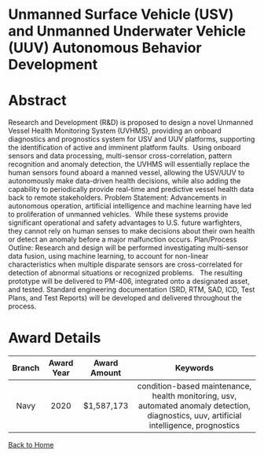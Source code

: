 
Unmanned Surface Vehicle (USV) and Unmanned Underwater Vehicle (UUV) Autonomous Behavior Development
====================================================================================================

# Abstract


Research and Development (R&D) is proposed to design a novel Unmanned Vessel Health Monitoring System (UVHMS), providing an onboard diagnostics and prognostics system for USV and UUV platforms, supporting the identification of active and imminent platform faults.  Using onboard sensors and data processing, multi-sensor cross-correlation, pattern recognition and anomaly detection, the UVHMS will essentially replace the human sensors found aboard a manned vessel, allowing the USV/UUV to autonomously make data-driven health decisions, while also adding the capability to periodically provide real-time and predictive vessel health data back to remote stakeholders. Problem Statement: Advancements in autonomous operation, artificial intelligence and machine learning have led to proliferation of unmanned vehicles.  While these systems provide significant operational and safety advantages to U.S. future warfighters, they cannot rely on human senses to make decisions about their own health or detect an anomaly before a major malfunction occurs. Plan/Process Outline: Research and design will be performed investigating multi-sensor data fusion, using machine learning, to account for non-linear characteristics when multiple disparate sensors are cross-correlated for detection of abnormal situations or recognized problems.   The resulting prototype will be delivered to PM-406, integrated onto a designated asset, and tested. Standard engineering documentation (SRD, RTM, SAD, ICD, Test Plans, and Test Reports) will be developed and delivered throughout the process.  

# Award Details

|Branch|Award Year|Award Amount|Keywords|
| :---: | :---: | :---: | :---: |
|Navy|2020|$1,587,173|condition-based maintenance, health monitoring, usv, automated anomaly detection, diagnostics, uuv, artificial intelligence, prognostics|
  
  


[Back to Home](https://github.com/chrischow/dod_sbir_awards#2115)